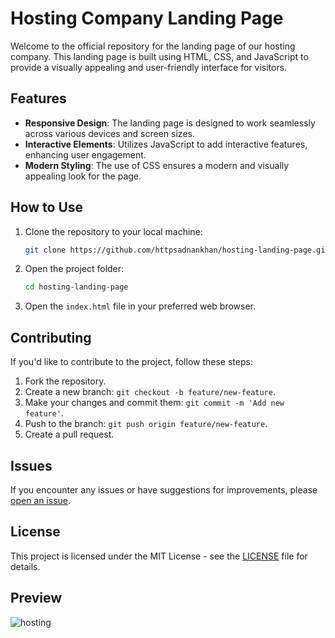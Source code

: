 
# Hosting Company Landing Page

Welcome to the official repository for the landing page of our hosting company. This landing page is built using HTML, CSS, and JavaScript to provide a visually appealing and user-friendly interface for visitors.

## Features

- **Responsive Design**: The landing page is designed to work seamlessly across various devices and screen sizes.
- **Interactive Elements**: Utilizes JavaScript to add interactive features, enhancing user engagement.
- **Modern Styling**: The use of CSS ensures a modern and visually appealing look for the page.
## How to Use

1. Clone the repository to your local machine:

   ```bash
   git clone https://github.com/httpsadnankhan/hosting-landing-page.git
   ```

2. Open the project folder:

   ```bash
   cd hosting-landing-page
   ```

3. Open the `index.html` file in your preferred web browser.

## Contributing

If you'd like to contribute to the project, follow these steps:

1. Fork the repository.
2. Create a new branch: `git checkout -b feature/new-feature`.
3. Make your changes and commit them: `git commit -m 'Add new feature'`.
4. Push to the branch: `git push origin feature/new-feature`.
5. Create a pull request.

## Issues

If you encounter any issues or have suggestions for improvements, please [open an issue](https://github.com/httpsadnankhan/hosting-landing-page/issues).

## License

This project is licensed under the MIT License - see the [LICENSE](LICENSE) file for details.

## Preview
![hosting](https://github.com/httpsadnankhan/hosting-landing-page/assets/120323286/4eecdabc-1eda-4383-831a-33a766d6d1a3)
